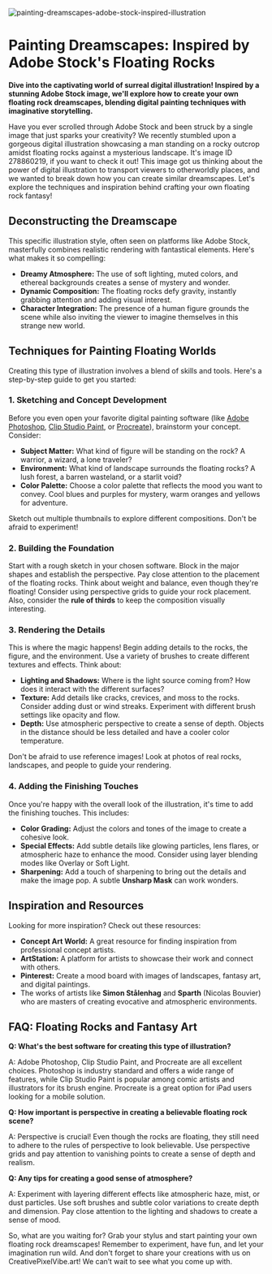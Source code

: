 ![painting-dreamscapes-adobe-stock-inspired-illustration](https://images.pexels.com/photos/9454915/pexels-photo-9454915.jpeg?auto=compress&cs=tinysrgb&fit=crop&h=627&w=1200)

# Painting Dreamscapes: Inspired by Adobe Stock's Floating Rocks

**Dive into the captivating world of surreal digital illustration! Inspired by a stunning Adobe Stock image, we'll explore how to create your own floating rock dreamscapes, blending digital painting techniques with imaginative storytelling.**

Have you ever scrolled through Adobe Stock and been struck by a single image that just sparks your creativity? We recently stumbled upon a gorgeous digital illustration showcasing a man standing on a rocky outcrop amidst floating rocks against a mysterious landscape. It's image ID 278860219, if you want to check it out! This image got us thinking about the power of digital illustration to transport viewers to otherworldly places, and we wanted to break down how you can create similar dreamscapes. Let's explore the techniques and inspiration behind crafting your own floating rock fantasy!

## Deconstructing the Dreamscape

This specific illustration style, often seen on platforms like Adobe Stock, masterfully combines realistic rendering with fantastical elements. Here's what makes it so compelling:

*   **Dreamy Atmosphere:** The use of soft lighting, muted colors, and ethereal backgrounds creates a sense of mystery and wonder.
*   **Dynamic Composition:** The floating rocks defy gravity, instantly grabbing attention and adding visual interest.
*   **Character Integration:** The presence of a human figure grounds the scene while also inviting the viewer to imagine themselves in this strange new world.

## Techniques for Painting Floating Worlds

Creating this type of illustration involves a blend of skills and tools. Here's a step-by-step guide to get you started:

### 1. Sketching and Concept Development

Before you even open your favorite digital painting software (like [Adobe Photoshop](https://www.adobe.com/products/photoshop.html), [Clip Studio Paint](https://www.clipstudio.net/en/), or [Procreate](https://procreate.art/)), brainstorm your concept. Consider:

*   **Subject Matter:** What kind of figure will be standing on the rock? A warrior, a wizard, a lone traveler?
*   **Environment:** What kind of landscape surrounds the floating rocks? A lush forest, a barren wasteland, or a starlit void?
*   **Color Palette:** Choose a color palette that reflects the mood you want to convey. Cool blues and purples for mystery, warm oranges and yellows for adventure.

Sketch out multiple thumbnails to explore different compositions. Don't be afraid to experiment!

### 2. Building the Foundation

Start with a rough sketch in your chosen software. Block in the major shapes and establish the perspective. Pay close attention to the placement of the floating rocks. Think about weight and balance, even though they're floating! Consider using perspective grids to guide your rock placement. Also, consider the **rule of thirds** to keep the composition visually interesting.

### 3. Rendering the Details

This is where the magic happens! Begin adding details to the rocks, the figure, and the environment. Use a variety of brushes to create different textures and effects. Think about:

*   **Lighting and Shadows:** Where is the light source coming from? How does it interact with the different surfaces?
*   **Texture:** Add details like cracks, crevices, and moss to the rocks. Consider adding dust or wind streaks. Experiment with different brush settings like opacity and flow.
*   **Depth:** Use atmospheric perspective to create a sense of depth. Objects in the distance should be less detailed and have a cooler color temperature.

Don't be afraid to use reference images! Look at photos of real rocks, landscapes, and people to guide your rendering.

### 4. Adding the Finishing Touches

Once you're happy with the overall look of the illustration, it's time to add the finishing touches. This includes:

*   **Color Grading:** Adjust the colors and tones of the image to create a cohesive look.
*   **Special Effects:** Add subtle details like glowing particles, lens flares, or atmospheric haze to enhance the mood. Consider using layer blending modes like Overlay or Soft Light.
*   **Sharpening:** Add a touch of sharpening to bring out the details and make the image pop. A subtle **Unsharp Mask** can work wonders.

## Inspiration and Resources

Looking for more inspiration? Check out these resources:

*   **Concept Art World:** A great resource for finding inspiration from professional concept artists.
*   **ArtStation:** A platform for artists to showcase their work and connect with others.
*   **Pinterest:** Create a mood board with images of landscapes, fantasy art, and digital paintings.
*   The works of artists like **Simon Stålenhag** and **Sparth** (Nicolas Bouvier) who are masters of creating evocative and atmospheric environments.

## FAQ: Floating Rocks and Fantasy Art

**Q: What's the best software for creating this type of illustration?**

A: Adobe Photoshop, Clip Studio Paint, and Procreate are all excellent choices. Photoshop is industry standard and offers a wide range of features, while Clip Studio Paint is popular among comic artists and illustrators for its brush engine. Procreate is a great option for iPad users looking for a mobile solution.

**Q: How important is perspective in creating a believable floating rock scene?**

A: Perspective is crucial! Even though the rocks are floating, they still need to adhere to the rules of perspective to look believable. Use perspective grids and pay attention to vanishing points to create a sense of depth and realism.

**Q: Any tips for creating a good sense of atmosphere?**

A: Experiment with layering different effects like atmospheric haze, mist, or dust particles. Use soft brushes and subtle color variations to create depth and dimension. Pay close attention to the lighting and shadows to create a sense of mood.

So, what are you waiting for? Grab your stylus and start painting your own floating rock dreamscapes! Remember to experiment, have fun, and let your imagination run wild. And don't forget to share your creations with us on CreativePixelVibe.art! We can’t wait to see what you come up with.
